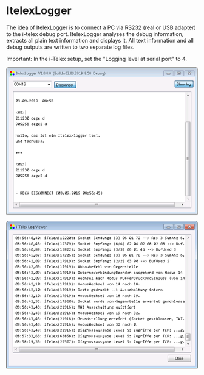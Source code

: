 # ItelexLogger
The idea of ItelexLogger is to connect a PC via RS232 (real or USB adapter) to the i-telex debug port. ItelexLogger analyses the debug information, extracts all plain text information and displays it. All text information and all debug outputs are written to two separate log files.

Important: In the i-Telex setup, set the "Logging level at serial port" to 4.

 
 ![Screenshot](https://github.com/detlefgerhardt/ItelexLogger/blob/master/screen1.png)

 ![Screenshot](https://github.com/detlefgerhardt/ItelexLogger/blob/master/screen2.png)


